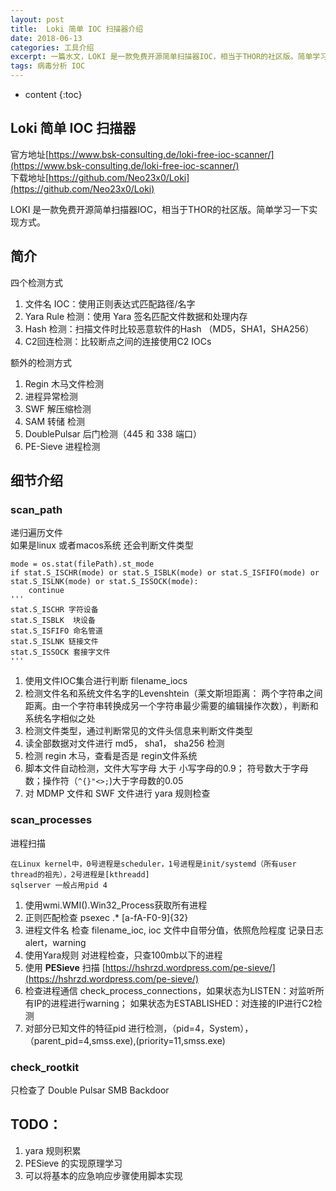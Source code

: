 ```yaml
---
layout: post
title:  Loki 简单 IOC 扫描器介绍
date: 2018-06-13
categories: 工具介绍
excerpt: 一篇水文，LOKI 是一款免费开源简单扫描器IOC，相当于THOR的社区版。简单学习一下实现方式恶意样本分析中的一些关键元数据。 
tags: 病毒分析 IOC 
---
```





* content
{:toc}

## Loki 简单 IOC 扫描器

官方地址[https://www.bsk-consulting.de/loki-free-ioc-scanner/](https://www.bsk-consulting.de/loki-free-ioc-scanner/)  
下载地址[https://github.com/Neo23x0/Loki](https://github.com/Neo23x0/Loki)

LOKI 是一款免费开源简单扫描器IOC，相当于THOR的社区版。简单学习一下实现方式。



## 简介

四个检测方式

1. 文件名 IOC：使用正则表达式匹配路径/名字
2. Yara Rule 检测：使用 Yara 签名匹配文件数据和处理内存
3. Hash 检测：扫描文件时比较恶意软件的Hash （MD5，SHA1，SHA256）
4. C2回连检测：比较断点之间的连接使用C2 IOCs

额外的检测方式

1. Regin 木马文件检测
2. 进程异常检测
3. SWF 解压缩检测
4. SAM 转储 检测
5. DoublePulsar 后门检测（445 和 338 端口）
6. PE-Sieve 进程检测

## 细节介绍

### scan_path

递归遍历文件  
如果是linux 或者macos系统 还会判断文件类型

	mode = os.stat(filePath).st_mode
    if stat.S_ISCHR(mode) or stat.S_ISBLK(mode) or stat.S_ISFIFO(mode) or stat.S_ISLNK(mode) or stat.S_ISSOCK(mode):
		continue
	'''
	stat.S_ISCHR 字符设备
	stat.S_ISBLK  块设备
	stat.S_ISFIFO 命名管道
	stat.S_ISLNK 链接文件
	stat.S_ISSOCK 套接字文件
	'''

1. 使用文件IOC集合进行判断 filename_iocs
2. 检测文件名和系统文件名字的Levenshtein（莱文斯坦距离： 两个字符串之间距离。由一个字符串转换成另一个字符串最少需要的编辑操作次数），判断和系统名字相似之处
3. 检测文件类型，通过判断常见的文件头信息来判断文件类型
4. 读全部数据对文件进行 md5， sha1， sha256 检测
5. 检测 regin 木马，查看是否是 regin文件系统
6. 脚本文件自动检测，文件大写字母 大于 小写字母的0.9； 符号数大于字母数；操作符（```^{}"<>;```)大于字母数的0.05
7. 对 MDMP 文件和 SWF 文件进行 yara 规则检查

### scan_processes

进程扫描

	在Linux kernel中，0号进程是scheduler，1号进程是init/systemd（所有user thread的祖先），2号进程是[kthreadd]
	sqlserver 一般占用pid 4

1. 使用wmi.WMI().Win32_Process获取所有进程 
2. 正则匹配检查 psexec .* [a-fA-F0-9]{32}
3. 进程文件名 检查 filename_ioc, ioc 文件中自带分值，依照危险程度 记录日志 alert，warning
4. 使用Yara规则 对进程检查，只查100mb以下的进程
5. 使用 **PESieve** 扫描  [https://hshrzd.wordpress.com/pe-sieve/](https://hshrzd.wordpress.com/pe-sieve/)
6. 检查进程通信 check_process_connections，如果状态为LISTEN：对监听所有IP的进程进行warning； 如果状态为ESTABLISHED：对连接的IP进行C2检测
7. 对部分已知文件的特征pid 进行检测，（pid=4，System），（parent_pid=4,smss.exe),(priority=11,smss.exe) 

### check_rootkit

只检查了 Double Pulsar SMB Backdoor


## TODO：

1. yara 规则积累
2. PESieve 的实现原理学习
3. 可以将基本的应急响应步骤使用脚本实现





	



